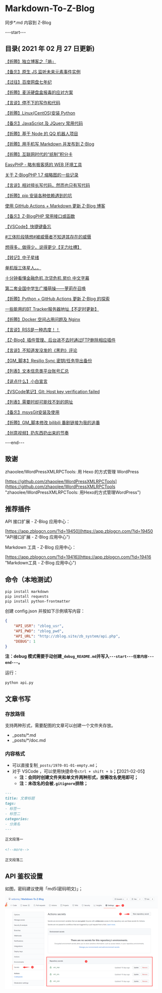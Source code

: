 # Markdown-To-Z-Blog

同步*.md 内容到 Z-Blog

---start---

## 目录( 2021 年 02 月 27 日更新)

[【折腾】独立博客之「熵」](https://www.wdssmq.com/post/20210227485.html "【折腾】独立博客之「熵」")

[【备忘】原生 JS 监听未来元素事件实例](https://www.wdssmq.com/post/20190316472.html "【备忘】原生 JS 监听未来元素事件实例")

[【过往】百度网盘七年纪](https://www.wdssmq.com/post/20120515987.html "【过往】百度网盘七年纪")

[【折腾】麦沃硬盘盒报毒的应对方案](https://www.wdssmq.com/post/20130726899.html "【折腾】麦沃硬盘盒报毒的应对方案")

[【言说】停不下的写作和代码](https://www.wdssmq.com/post/20210205073.html "【言说】停不下的写作和代码")

[【折腾】Linux(CentOS)安装 Python](https://www.wdssmq.com/post/20210224695.html "【折腾】Linux(CentOS)安装 Python")

[【备忘】JavaScript 及 JQuery 常用代码](https://www.wdssmq.com/post/20201116687.html "【备忘】JavaScript 及 JQuery 常用代码")

[【折腾】基于 Node 的 QQ 机器人项目](https://www.wdssmq.com/post/20210101974.html "【折腾】基于 Node 的 QQ 机器人项目")

[【折腾】用手机写 Markdown 并发布到 Z-Blog](https://www.wdssmq.com/post/20210224141.html "【折腾】用手机写 Markdown 并发布到 Z-Blog")

[【折腾】互联网时代的“纸制”积分卡](https://www.wdssmq.com/post/20140425674.html "【折腾】互联网时代的“纸制”积分卡")

[EasyPHP - 略有极客感的 WEB 环境工具](https://www.wdssmq.com/post/20210224528.html "EasyPHP - 略有极客感的 WEB 环境工具")

[关于 Z-BlogPHP 1.7 缩略图的一些记录](https://www.wdssmq.com/post/20210224481.html "关于 Z-BlogPHP 1.7 缩略图的一些记录")

[【言说】相对擅长写代码，然而也只有写代码](https://www.wdssmq.com/post/20210224671.html "【言说】相对擅长写代码，然而也只有写代码")

[【折腾】pip 安装各种依赖遇到的坑](https://www.wdssmq.com/post/20210224781.html "【折腾】pip 安装各种依赖遇到的坑")

[使用 GitHub Actions + Markdown 更新 Z-Blog 博客](https://www.wdssmq.com/post/20210224498.html "使用 GitHub Actions + Markdown 更新 Z-Blog 博客")

[【备忘】Z-BlogPHP 常用接口或函数](https://www.wdssmq.com/post/20190316451.html "【备忘】Z-BlogPHP 常用接口或函数")

[【VSCode】快捷键备忘](https://www.wdssmq.com/post/20130525410.html "【VSCode】快捷键备忘")

[#三体阶段猜想#被威慑者不知道其存在的威慑](https://www.wdssmq.com/post/20130422733.html "#三体阶段猜想#被威慑者不知道其存在的威慑")

[想得多，做得少，说得更少【无力吐槽】](https://www.wdssmq.com/post/20150108252.html "想得多，做得少，说得更少【无力吐槽】")

[【转记】中子星绪](https://www.wdssmq.com/post/20190622412.html "【转记】中子星绪")

[单机版三体星人。。](https://www.wdssmq.com/post/20200325683.html "单机版三体星人。。")

[十分钟看懂金融危机 次贷危机 房价 中文字幕](https://www.wdssmq.com/post/ShiFenZhongKanDongJinRongWeiJi-CiDaiWeiJi-FangJia-ZhongWenZiMu.html "十分钟看懂金融危机 次贷危机 房价 中文字幕")

[第二套全国中学生广播萌操——萝莉在召唤](https://www.wdssmq.com/post/DiErTaoQuanGuoZhongXueShengGuangBoMengCao-LuoLiZaiZhaoHuan.html "第二套全国中学生广播萌操——萝莉在召唤")

[【折腾】Python + GitHub Actions 更新 Z-Blog 的探索](https://www.wdssmq.com/post/20210129918.html "【折腾】Python + GitHub Actions 更新 Z-Blog 的探索")

[一些能用的BT Tracker服务器地址【不定时更新】](https://www.wdssmq.com/post/20130323295.html "一些能用的BT Tracker服务器地址【不定时更新】")

[【折腾】Docker 空间占用问题及 Nginx](https://www.wdssmq.com/post/20210210927.html "【折腾】Docker 空间占用问题及 Nginx")

[【言说】RSS是一种态度！！](https://www.wdssmq.com/post/20201231613.html "【言说】RSS是一种态度！！")

[【Z-Blog】插件管理、后台进不去时通过FTP删除相应插件](https://www.wdssmq.com/post/20210208103.html "【Z-Blog】插件管理、后台进不去时通过FTP删除相应插件")

[【言说】不知道发没发的《黑豹》评论](https://www.wdssmq.com/post/20130403328.html "【言说】不知道发没发的《黑豹》评论")

[【GM_脚本】Resilio Sync 密钥/任务导出备份](https://www.wdssmq.com/post/20190130502.html "【GM_脚本】Resilio Sync 密钥/任务导出备份")

[【列表】文本信息类平台账号汇总](https://www.wdssmq.com/post/20201030387.html "【列表】文本信息类平台账号汇总")

[【说点什么】小白宣言](https://www.wdssmq.com/post/20210114721.html "【说点什么】小白宣言")

[【VSCode笔记】Git: Host key verification failed](https://www.wdssmq.com/post/20201216004.html "【VSCode笔记】Git: Host key verification failed")

[【列表】需要时却可能找不到的网址](https://www.wdssmq.com/post/20191227185.html "【列表】需要时却可能找不到的网址")

[【备忘】msysGit安装及使用](https://www.wdssmq.com/post/20140804123.html "【备忘】msysGit安装及使用")

[【折腾】GM_脚本修改 bilibili 番剧链接为我的追番](https://www.wdssmq.com/post/20100222433.html "【折腾】GM_脚本修改 bilibili 番剧链接为我的追番")

[【创意视频】扔东西扔出来的节奏](https://www.wdssmq.com/post/RengDongXiRengChuLaiDeJieZou.html "【创意视频】扔东西扔出来的节奏")

---end---

## 致谢

zhaoolee/WordPressXMLRPCTools: 用 Hexo 的方式管理 WordPress

[https://github.com/zhaoolee/WordPressXMLRPCTools](https://github.com/zhaoolee/WordPressXMLRPCTools "zhaoolee/WordPressXMLRPCTools: 用Hexo的方式管理WordPress")

## 推荐插件

API 接口扩展 - Z-Blog 应用中心：

[https://app.zblogcn.com/?id=19450](https://app.zblogcn.com/?id=19450 "API接口扩展 - Z-Blog 应用中心")

Markdown 工具 - Z-Blog 应用中心：

[https://app.zblogcn.com/?id=19416](https://app.zblogcn.com/?id=19416 "Markdown工具 - Z-Blog 应用中心")

## 命令（本地测试）

```shell
pip install markdown
pip install requests
pip install python-frontmatter
```

创建 config.json 并按如下示例填写内容：

```json
{
    "API_USR": "zblog_usr",
    "API_PWD": "zblog_pwd",
    "API_URL": "http://zblog.site/zb_system/api.php",
    "DEBUG": 1
}
```

**注：debug 模式需要手动创建`_debug_README.md`并写入`---start---任意内容---end---`。**

运行：

`python api.py`

## 文章书写

### 存放路径

支持两种形式，需要配图的文章可以创建一个文件夹存放。

- _posts/*.md
- _posts/*/doc.md

### 内容格式

- 可以直接复制`_posts/1970-01-01-empty.md`；
- 对于 VSCode ，可以使用快捷命令`ctrl + shift + b`；【2021-02-05】
  - **注：会同时创建文件夹和单文件两种形式，按需改名使用即可；**
  - **注：未改名的会被`.gitignore`排除；**

```md
---
title: 文章标题
tags:
- 标签一
- 标签二
categories:
- 分类名
---

正文段落一

<!--more-->

正文段落二

```

## API 鉴权设置

如图，密码建议使用「md5(密码明文)」；

![001](doc/001.png "001")

